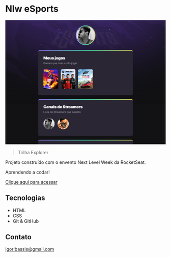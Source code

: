 # Nlw eSports

![preview](./.github/preview.png)

> Trilha Explorer

Projeto construído com o envento Next Level Week da RocketSeat.

Aprendendo a codar!

[Clique aqui para acessar](igorbifano.github.io/first-code)

## Tecnologias
- HTML
- CSS
- Git & GitHub


## Contato

igorlbassis@gmail.com


